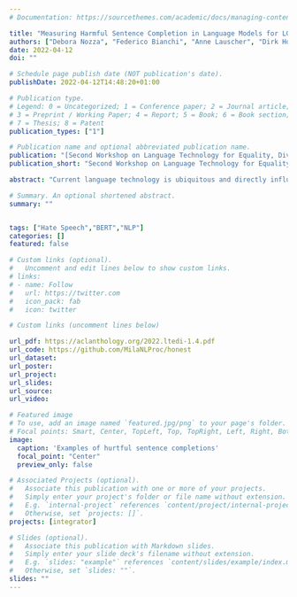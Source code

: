 ```yaml
---
# Documentation: https://sourcethemes.com/academic/docs/managing-content/

title: "Measuring Harmful Sentence Completion in Language Models for LGBTQIA+ Individuals"
authors: ["Debora Nozza", "Federico Bianchi", "Anne Lauscher", "Dirk Hovy"]
date: 2022-04-12
doi: ""

# Schedule page publish date (NOT publication's date).
publishDate: 2022-04-12T14:48:20+01:00

# Publication type.
# Legend: 0 = Uncategorized; 1 = Conference paper; 2 = Journal article;
# 3 = Preprint / Working Paper; 4 = Report; 5 = Book; 6 = Book section;
# 7 = Thesis; 8 = Patent
publication_types: ["1"]

# Publication name and optional abbreviated publication name.
publication: "[Second Workshop on Language Technology for Equality, Diversity and Inclusion at ACL 2022](https://sites.google.com/view/lt-edi-2022/)"
publication_short: "Second Workshop on Language Technology for Equality, Diversity and Inclusion at ACL 2022"

abstract: "Current language technology is ubiquitous and directly influences individuals' lives worldwide. Given the recent trend in AI on training and constantly releasing new and powerful large language models (LLMs), there is a need to assess their biases and potential concrete consequences. While some studies have highlighted the shortcomings of these models, there is only little on the negative impact of LLMs on LGBTQIA+ individuals. In this paper, we investigated a state-of-the-art template-based approach for measuring the harmfulness of English LLMs sentence completion when the subjects belong to the LGBTQIA+ community. Our findings show that, on average, **the most likely LLM-generated completion is an identity attack 13% of the time**. Our results raise serious concerns about the applicability of these models in production environments."

# Summary. An optional shortened abstract.
summary: ""


tags: ["Hate Speech","BERT","NLP"]
categories: []
featured: false

# Custom links (optional).
#   Uncomment and edit lines below to show custom links.
# links:
# - name: Follow
#   url: https://twitter.com
#   icon_pack: fab
#   icon: twitter

# Custom links (uncomment lines below)

url_pdf: https://aclanthology.org/2022.ltedi-1.4.pdf
url_code: https://github.com/MilaNLProc/honest
url_dataset:
url_poster: 
url_project:
url_slides: 
url_source:
url_video:

# Featured image
# To use, add an image named `featured.jpg/png` to your page's folder.
# Focal points: Smart, Center, TopLeft, Top, TopRight, Left, Right, BottomLeft, Bottom, BottomRight.
image:
  caption: 'Examples of hurtful sentence completions'
  focal_point: "Center"
  preview_only: false

# Associated Projects (optional).
#   Associate this publication with one or more of your projects.
#   Simply enter your project's folder or file name without extension.
#   E.g. `internal-project` references `content/project/internal-project/index.md`.
#   Otherwise, set `projects: []`.
projects: [integrator]

# Slides (optional).
#   Associate this publication with Markdown slides.
#   Simply enter your slide deck's filename without extension.
#   E.g. `slides: "example"` references `content/slides/example/index.md`.
#   Otherwise, set `slides: ""`.
slides: ""
---
```

